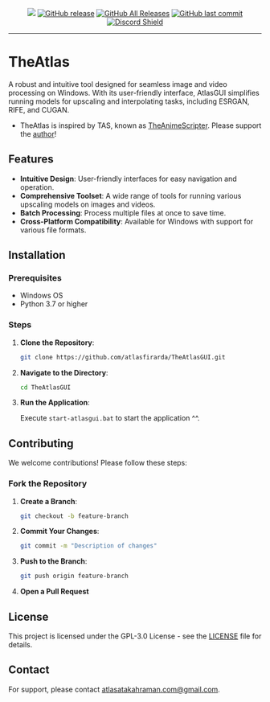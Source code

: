 <p align="center">
    <a href="https://visitorbadge.io/status?path=https%3A%2F%2Fgithub.com%atlasatakahraman%2FTheAtlas%2F"><img src="https://api.visitorbadge.io/api/visitors?path=https%3A%2F%2Fgithub.com%atlasatakahraman%2FTheAtlas%2F&labelColor=%23697689&countColor=%23ff8a65&style=plastic&labelStyle=none" /></a> 
    <a href="https://github.com/atlasatakahraman/TheAtlas/releases"><img alt="GitHub release" src="https://img.shields.io/github/release/atlasatakahraman/TheAtlas.svg?style=flat-square" /></a>
    <a href="https://github.com/atlasatakahraman/TheAtlas/releases"><img alt="GitHub All Releases" src="https://img.shields.io/github/downloads/atlasatakahraman/TheAtlas/total.svg?style=flat-square&color=%2364ff82" /></a>
    <a href="https://github.com/atlasatakahraman/TheAtlas/commits"><img alt="GitHub last commit" src="https://img.shields.io/github/last-commit/NevermindNilas/TheAnimeScripter.svg?style=flat-square" /></a>
    <a href="https://discord.gg/YhuKGzNatA">
      <img src="https://img.shields.io/discord/1041502781808328704?label=Discord" alt="Discord Shield"/></a>
</p>

---

# TheAtlas

 A robust and intuitive tool designed for seamless image and video processing on Windows. With its user-friendly interface, AtlasGUI simplifies running models for upscaling and interpolating tasks, including ESRGAN, RIFE, and CUGAN. 

- TheAtlas is inspired by TAS, known as [TheAnimeScripter](https://github.com/NevermindNilas/TheAnimeScripter). Please support the [author](https://github.com/NevermindNilas)!

## Features

- **Intuitive Design**: User-friendly interfaces for easy navigation and operation.
- **Comprehensive Toolset**: A wide range of tools for running various upscaling models on images and videos.
- **Batch Processing**: Process multiple files at once to save time.
- **Cross-Platform Compatibility**: Available for Windows with support for various file formats.

## 

## Installation

### Prerequisites

- Windows OS
- Python 3.7 or higher

### Steps

1. **Clone the Repository**:
   ```bash
   git clone https://github.com/atlasfirarda/TheAtlasGUI.git
   ```
2. **Navigate to the Directory**:
   ```bash
   cd TheAtlasGUI
   ```

3. **Run the Application**:

   Execute `start-atlasgui.bat` to start the application ^^.

## Contributing

We welcome contributions! Please follow these steps:

### Fork the Repository

1. **Create a Branch**:
   ```bash
   git checkout -b feature-branch
   ```
2. **Commit Your Changes**:
   ```bash
   git commit -m "Description of changes"
   ```
3. **Push to the Branch**:
   ```bash
   git push origin feature-branch
   ```
4. **Open a Pull Request**

## License

This project is licensed under the GPL-3.0 License - see the [LICENSE](LICENSE) file for details.

## Contact

For support, please contact [atlasatakahraman.com@gmail.com](mailto:atlasatakahraman.com@gmail.com).



